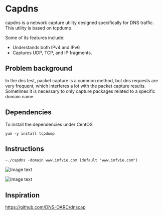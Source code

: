 # Capdns

capdns is a network capture utility designed specifically for DNS traffic. This utility is based on tcpdump.

Some of its features include:

- Understands both IPv4 and IPv6
- Captures UDP, TCP, and IP fragments.

## Problem background
In the dns test, packet capture is a common method, but dns requests are very frequent, which interferes a lot with the packet capture results. Sometimes it is necessary to only capture packages related to a specific domain name.

## Dependencies
To install the dependencies under CentOS

`yum -y install tcpdump`

## Instructions
`~./capdns -domain www.infvie.com (default "www.infvie.com")`


![Image text](https://mirrors.infvie.org//image/capdns/20220209125233.png)

![Image text](https://mirrors.infvie.org//image/capdns/20220209125149.png)

## Inspiration
https://github.com/DNS-OARC/dnscap
